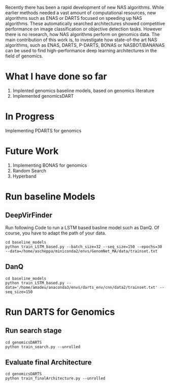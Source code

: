 Recently there has been a rapid development of new NAS algorithms. While earlier methods needed a vast amount of computational resources, new algorithms such as ENAS or DARTS focused on speeding up NAS algorithms. 
These automatically searched architectures showed competitive performance on image classification or objective detection tasks. However there is no research, how NAS algorithms perform on genomics data. The main contribution of this work is, to investigate how state-of-the art NAS algorithms, such as ENAS, DARTS, P-DARTS, BONAS or NASBOT/BANANAS can be used to find high-performance deep learning architectures in the field of genomics.

# What I have done so far
1. Implented genomics baseline models, based on genomics literature
2. Implemented genomicsDART

# In Progress
Implementing PDARTS for genomics

# Future Work
1. Implementing BONAS for genomics
2. Random Search
3. Hyperband


# Run baseline Models

## DeepVirFinder
Run following Code to run a LSTM based basline model such as DanQ. Of course, you have to adapt the path of your data.
```
cd baseline_models
python train_LSTM_based.py --batch_size=32 --seq_size=150 --epochs=30 --data=/home/ascheppa/miniconda2/envs/GenomNet_MA/data/trainset.txt
```
## DanQ
```
cd baseline_models
python train_LSTM_based.py --data='/home/amadeu/anaconda3/envs/darts_env/cnn/data2/trainset.txt' --seq_size=150
```

# Run DARTS for Genomics
## Run search stage
```
cd genomicsDARTS
python train_search.py --unrolled
```

## Evaluate final Architecture

```
cd genomicsDARTS
python train_finalArchitecture.py --unrolled
```
